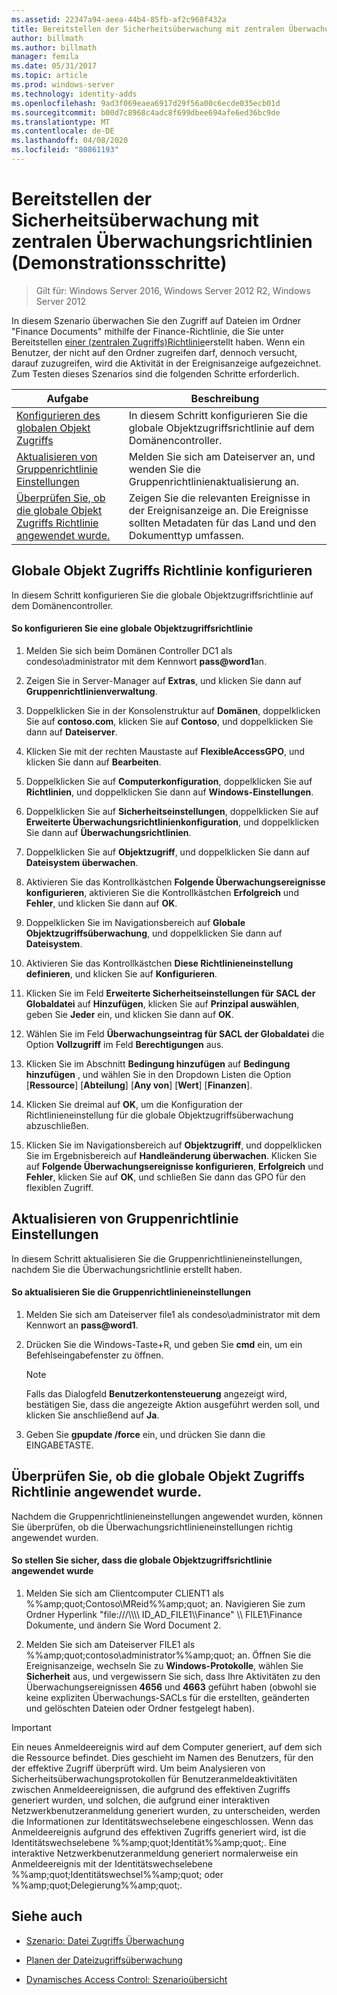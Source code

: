 ```yaml
---
ms.assetid: 22347a94-aeea-44b4-85fb-af2c968f432a
title: Bereitstellen der Sicherheitsüberwachung mit zentralen Überwachungsrichtlinien (Demonstrationsschritte)
author: billmath
ms.author: billmath
manager: femila
ms.date: 05/31/2017
ms.topic: article
ms.prod: windows-server
ms.technology: identity-adds
ms.openlocfilehash: 9ad3f069eaea6917d29f56a00c6ecde035ecb01d
ms.sourcegitcommit: b00d7c8968c4adc8f699dbee694afe6ed36bc9de
ms.translationtype: MT
ms.contentlocale: de-DE
ms.lasthandoff: 04/08/2020
ms.locfileid: "80861193"
---
```

# <a name="deploy-security-auditing-with-central-audit-policies-demonstration-steps"></a>Bereitstellen der Sicherheitsüberwachung mit zentralen Überwachungsrichtlinien (Demonstrationsschritte)

>Gilt für: Windows Server 2016, Windows Server 2012 R2, Windows Server 2012

In diesem Szenario überwachen Sie den Zugriff auf Dateien im Ordner "Finance Documents" mithilfe der Finance-Richtlinie, die Sie unter Bereitstellen [einer &#40;zentralen Zugriffs&#41;Richtlinie](Deploy-a-Central-Access-Policy--Demonstration-Steps-.md)erstellt haben. Wenn ein Benutzer, der nicht auf den Ordner zugreifen darf, dennoch versucht, darauf zuzugreifen, wird die Aktivität in der Ereignisanzeige aufgezeichnet.   
 Zum Testen dieses Szenarios sind die folgenden Schritte erforderlich.  
  
|Aufgabe|Beschreibung|  
|--------|---------------|  
|[Konfigurieren des globalen Objekt Zugriffs](Deploy-Security-Auditing-with-Central-Audit-Policies--Demonstration-Steps-.md#BKMK_1)|In diesem Schritt konfigurieren Sie die globale Objektzugriffsrichtlinie auf dem Domänencontroller.|  
|[Aktualisieren von Gruppenrichtlinie Einstellungen](Deploy-Security-Auditing-with-Central-Audit-Policies--Demonstration-Steps-.md#BKMK_2)|Melden Sie sich am Dateiserver an, und wenden Sie die Gruppenrichtlinienaktualisierung an.|  
|[Überprüfen Sie, ob die globale Objekt Zugriffs Richtlinie angewendet wurde.](Deploy-Security-Auditing-with-Central-Audit-Policies--Demonstration-Steps-.md#BKMK_3)|Zeigen Sie die relevanten Ereignisse in der Ereignisanzeige an. Die Ereignisse sollten Metadaten für das Land und den Dokumenttyp umfassen.|  
  
## <a name="configure-global-object-access-policy"></a><a name="BKMK_1"></a>Globale Objekt Zugriffs Richtlinie konfigurieren  
In diesem Schritt konfigurieren Sie die globale Objektzugriffsrichtlinie auf dem Domänencontroller.  
  
#### <a name="to-configure-a-global-object-access-policy"></a>So konfigurieren Sie eine globale Objektzugriffsrichtlinie  
  
1. Melden Sie sich beim Domänen Controller DC1 als condeso\administrator mit dem Kennwort <strong>pass@word1</strong>an.  
  
2. Zeigen Sie in Server-Manager auf **Extras**, und klicken Sie dann auf **Gruppenrichtlinienverwaltung**.  
  
3. Doppelklicken Sie in der Konsolenstruktur auf **Domänen**, doppelklicken Sie auf **contoso.com**, klicken Sie auf **Contoso**, und doppelklicken Sie dann auf **Dateiserver**.  
  
4. Klicken Sie mit der rechten Maustaste auf **FlexibleAccessGPO**, und klicken Sie dann auf **Bearbeiten**.  
  
5. Doppelklicken Sie auf **Computerkonfiguration**, doppelklicken Sie auf **Richtlinien**, und doppelklicken Sie dann auf **Windows-Einstellungen**.  
  
6. Doppelklicken Sie auf **Sicherheitseinstellungen**, doppelklicken Sie auf **Erweiterte Überwachungsrichtlinienkonfiguration**, und doppelklicken Sie dann auf **Überwachungsrichtlinien**.  
  
7. Doppelklicken Sie auf **Objektzugriff**, und doppelklicken Sie dann auf **Dateisystem überwachen**.  
  
8. Aktivieren Sie das Kontrollkästchen **Folgende Überwachungsereignisse konfigurieren**, aktivieren Sie die Kontrollkästchen **Erfolgreich** und **Fehler**, und klicken Sie dann auf **OK**.  
  
9. Doppelklicken Sie im Navigationsbereich auf **Globale Objektzugriffsüberwachung**, und doppelklicken Sie dann auf **Dateisystem**.  
  
10. Aktivieren Sie das Kontrollkästchen **Diese Richtlinieneinstellung definieren**, und klicken Sie auf **Konfigurieren**.  
  
11. Klicken Sie im Feld **Erweiterte Sicherheitseinstellungen für SACL der Globaldatei** auf **Hinzufügen**, klicken Sie auf **Prinzipal auswählen**, geben Sie **Jeder** ein, und klicken Sie dann auf **OK**.  
  
12. Wählen Sie im Feld **Überwachungseintrag für SACL der Globaldatei** die Option **Vollzugriff** im Feld **Berechtigungen** aus.  
  
13. Klicken Sie im Abschnitt **Bedingung hinzufügen** auf **Bedingung hinzufügen** , und wählen Sie in den Dropdown Listen die Option   
    [**Ressource**] [**Abteilung**] [**Any von**] [**Wert**] [**Finanzen**].  
  
14. Klicken Sie dreimal auf **OK**, um die Konfiguration der Richtlinieneinstellung für die globale Objektzugriffsüberwachung abzuschließen.  
  
15. Klicken Sie im Navigationsbereich auf **Objektzugriff**, und doppelklicken Sie im Ergebnisbereich auf **Handleänderung überwachen**. Klicken Sie auf **Folgende Überwachungsereignisse konfigurieren**, **Erfolgreich** und **Fehler**, klicken Sie auf **OK**, und schließen Sie dann das GPO für den flexiblen Zugriff.  
  
## <a name="update-group-policy-settings"></a><a name="BKMK_2"></a>Aktualisieren von Gruppenrichtlinie Einstellungen  
In diesem Schritt aktualisieren Sie die Gruppenrichtlinieneinstellungen, nachdem Sie die Überwachungsrichtlinie erstellt haben.  
  
#### <a name="to-update-group-policy-settings"></a>So aktualisieren Sie die Gruppenrichtlinieneinstellungen  
  
1. Melden Sie sich am Dateiserver file1 als condeso\administrator mit dem Kennwort an <strong>pass@word1</strong>.  
  
2. Drücken Sie die Windows-Taste+R, und geben Sie **cmd** ein, um ein Befehlseingabefenster zu öffnen.  
  
   > [!NOTE]  
   > Falls das Dialogfeld **Benutzerkontensteuerung** angezeigt wird, bestätigen Sie, dass die angezeigte Aktion ausgeführt werden soll, und klicken Sie anschließend auf **Ja**.  
  
3. Geben Sie **gpupdate /force** ein, und drücken Sie dann die EINGABETASTE.  
  
## <a name="verify-that-the-global-object-access-policy-has-been-applied"></a><a name="BKMK_3"></a>Überprüfen Sie, ob die globale Objekt Zugriffs Richtlinie angewendet wurde.  
Nachdem die Gruppenrichtlinieneinstellungen angewendet wurden, können Sie überprüfen, ob die Überwachungsrichtlinieneinstellungen richtig angewendet wurden.  
  
#### <a name="to-verify-that-the-global-object-access-policy-has-been-applied"></a>So stellen Sie sicher, dass die globale Objektzugriffsrichtlinie angewendet wurde  
  
1.  Melden Sie sich am Clientcomputer CLIENT1 als %%amp;quot;Contoso\MReid%%amp;quot; an. Navigieren Sie zum Ordner Hyperlink "file:///\\\\\\\ ID_AD_FILE1\\\Finance" \\\ FILE1\Finance Dokumente, und ändern Sie Word Document 2.  
  
2.  Melden Sie sich am Dateiserver FILE1 als %%amp;quot;contoso\administrator%%amp;quot; an. Öffnen Sie die Ereignisanzeige, wechseln Sie zu **Windows-Protokolle**, wählen Sie **Sicherheit** aus, und vergewissern Sie sich, dass Ihre Aktivitäten zu den Überwachungsereignissen **4656** und **4663** geführt haben (obwohl sie keine expliziten Überwachungs-SACLs für die erstellten, geänderten und gelöschten Dateien oder Ordner festgelegt haben).  
  
> [!IMPORTANT]  
> Ein neues Anmeldeereignis wird auf dem Computer generiert, auf dem sich die Ressource befindet. Dies geschieht im Namen des Benutzers, für den der effektive Zugriff überprüft wird. Um beim Analysieren von Sicherheitsüberwachungsprotokollen für Benutzeranmeldeaktivitäten zwischen Anmeldeereignissen, die aufgrund des effektiven Zugriffs generiert wurden, und solchen, die aufgrund einer interaktiven Netzwerkbenutzeranmeldung generiert wurden, zu unterscheiden, werden die Informationen zur Identitätswechselebene eingeschlossen. Wenn das Anmeldeereignis aufgrund des effektiven Zugriffs generiert wird, ist die Identitätswechselebene %%amp;quot;Identität%%amp;quot;. Eine interaktive Netzwerkbenutzeranmeldung generiert normalerweise ein Anmeldeereignis mit der Identitätswechselebene %%amp;quot;Identitätswechsel%%amp;quot; oder %%amp;quot;Delegierung%%amp;quot;.  
  
## <a name="see-also"></a><a name="BKMK_Links"></a>Siehe auch  
  
-   [Szenario: Datei Zugriffs Überwachung](Scenario--File-Access-Auditing.md)  
  
-   [Planen der Dateizugriffsüberwachung](Plan-for-File-Access-Auditing.md)  
  
-   [Dynamisches Access Control: Szenarioübersicht](Dynamic-Access-Control--Scenario-Overview.md)  
  

